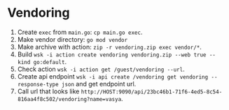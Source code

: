 # Vendoring

1. Create `exec` from `main.go`: `cp main.go exec`.
2. Make vendor directory: `go mod vendor`
2. Make archive with action: `zip -r vendoring.zip exec vendor/*`.
3. Build `wsk -i action create vendoring vendoring.zip --web true --kind go:default`.
4. Check action `wsk -i action get /guest/vendoring --url`.
5. Create api endpoint `wsk -i api create /vendoring get vendoring --response-type json` and get endpoint url.
6. Call url that looks like `http://HOST:9090/api/23bc46b1-71f6-4ed5-8c54-816aa4f8c502/vendoring?name=vasya`.

